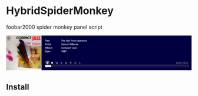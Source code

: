 # HybridSpiderMonkey
foobar2000 spider monkey panel script

![](README/screenshot1.png)

## Install

